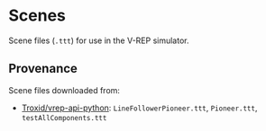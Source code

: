 # Scenes

Scene files (`.ttt`) for use in the V-REP simulator.

## Provenance

Scene files downloaded from:

- [Troxid/vrep-api-python](https://github.com/Troxid/vrep-api-python): `LineFollowerPioneer.ttt`, `Pioneer.ttt`, `testAllComponents.ttt`